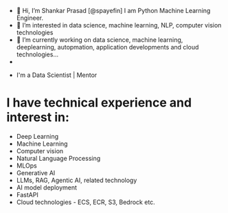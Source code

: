 - 👋 Hi, I’m Shankar Prasad [@spayefin] I am Python Machine Learning Engineer.
- 👀 I’m interested in data science, machine learning, NLP, computer vision technologies
- 🌱 I’m currently working on data science, machine learning, deeplearning, autopmation, application developments and cloud technologies...
- 
* I'm a Data Scientist | Mentor
# I have technical experience and interest in:
* Deep Learning
* Machine Learning
* Computer vision
* Natural Language Processing
* MLOps
* Generative AI
* LLMs, RAG, Agentic AI, related technology
* AI model deployment
* FastAPI
* Cloud technologies - ECS, ECR, S3, Bedrock etc.

<!---
spayefin/spayefin is a ✨ special ✨ repository because its `README.md` (this file) appears on your GitHub profile.
You can click the Preview link to take a look at your changes.
--->

